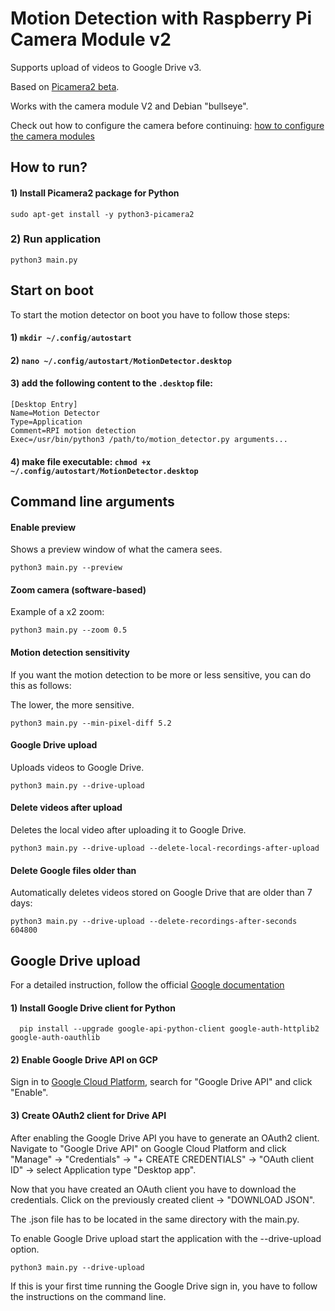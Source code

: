 # Motion Detection with Raspberry Pi Camera Module v2

Supports upload of videos to Google Drive v3.

Based on [Picamera2 beta](https://github.com/raspberrypi/picamera2]).

Works with the camera module V2 and Debian "bullseye".

Check out how to configure the camera before
continuing: [how to configure the camera modules]( https://www.raspberrypi.com/documentation/accessories/camera.html#if-you-do-need-to-alter-the-configuration)

## How to run?

#### 1) Install Picamera2 package for Python

~~~
sudo apt-get install -y python3-picamera2
~~~

### 2) Run application

~~~
python3 main.py
~~~

## Start on boot

To start the motion detector on boot you have to follow those steps:

#### 1) ```mkdir ~/.config/autostart```

#### 2) ```nano ~/.config/autostart/MotionDetector.desktop```

#### 3) add the following content to the ```.desktop``` file:

~~~
[Desktop Entry]
Name=Motion Detector
Type=Application
Comment=RPI motion detection
Exec=/usr/bin/python3 /path/to/motion_detector.py arguments...
~~~

#### 4) make file executable: ```chmod +x ~/.config/autostart/MotionDetector.desktop```

## Command line arguments

#### Enable preview

Shows a preview window of what the camera sees.

~~~
python3 main.py --preview
~~~

#### Zoom camera (software-based)

Example of a x2 zoom:

~~~
python3 main.py --zoom 0.5
~~~

#### Motion detection sensitivity

If you want the motion detection to be more or less sensitive, you can do this as follows:

The lower, the more sensitive.

~~~
python3 main.py --min-pixel-diff 5.2
~~~

#### Google Drive upload

Uploads videos to Google Drive.

~~~
python3 main.py --drive-upload
~~~

#### Delete videos after upload

Deletes the local video after uploading it to Google Drive.

~~~
python3 main.py --drive-upload --delete-local-recordings-after-upload
~~~

#### Delete Google files older than

Automatically deletes videos stored on Google Drive that are older than 7 days:

~~~
python3 main.py --drive-upload --delete-recordings-after-seconds 604800
~~~

## Google Drive upload

For a detailed instruction, follow the
official [Google documentation](https://developers.google.com/drive/api/quickstart/python)

#### 1) Install Google Drive client for Python

~~~
  pip install --upgrade google-api-python-client google-auth-httplib2 google-auth-oauthlib
~~~

#### 2) Enable Google Drive API on GCP

Sign in to [Google Cloud Platform](https://console.cloud.google.com/), search for "Google Drive API" and click "Enable".

#### 3) Create OAuth2 client for Drive API

After enabling the Google Drive API you have to generate an OAuth2 client.
Navigate to "Google Drive API" on Google Cloud Platform and click "Manage" -> "Credentials" -> "+ CREATE CREDENTIALS"
-> "OAuth client ID" -> select Application type "Desktop app".

Now that you have created an OAuth client you have to download the credentials. Click on the previously created client
-> "DOWNLOAD JSON".

The .json file has to be located in the same directory with the main.py.

To enable Google Drive upload start the application with the --drive-upload option.

~~~
python3 main.py --drive-upload
~~~

If this is your first time running the Google Drive sign in, you have to follow the instructions on the command line.